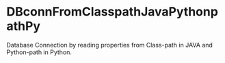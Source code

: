 # DBconnFromClasspathJavaPythonpathPy
Database Connection by reading properties from Class-path in JAVA and Python-path in Python.
